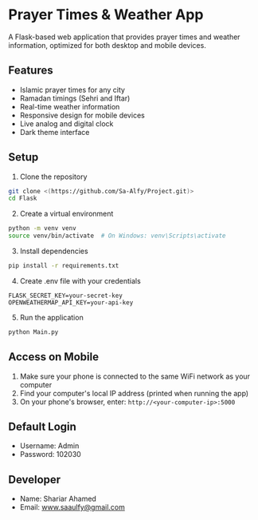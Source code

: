 # Prayer Times & Weather App

A Flask-based web application that provides prayer times and weather information, optimized for both desktop and mobile devices.

## Features

- Islamic prayer times for any city
- Ramadan timings (Sehri and Iftar)
- Real-time weather information
- Responsive design for mobile devices
- Live analog and digital clock
- Dark theme interface

## Setup

1. Clone the repository
```bash
git clone <(https://github.com/Sa-Alfy/Project.git)>
cd Flask
```

2. Create a virtual environment
```bash
python -m venv venv
source venv/bin/activate  # On Windows: venv\Scripts\activate
```

3. Install dependencies
```bash
pip install -r requirements.txt
```

4. Create .env file with your credentials
```
FLASK_SECRET_KEY=your-secret-key
OPENWEATHERMAP_API_KEY=your-api-key
```

5. Run the application
```bash
python Main.py
```

## Access on Mobile

1. Make sure your phone is connected to the same WiFi network as your computer
2. Find your computer's local IP address (printed when running the app)
3. On your phone's browser, enter: `http://<your-computer-ip>:5000`

## Default Login

- Username: Admin
- Password: 102030

## Developer

- Name: Shariar Ahamed
- Email: www.saaulfy@gmail.com
